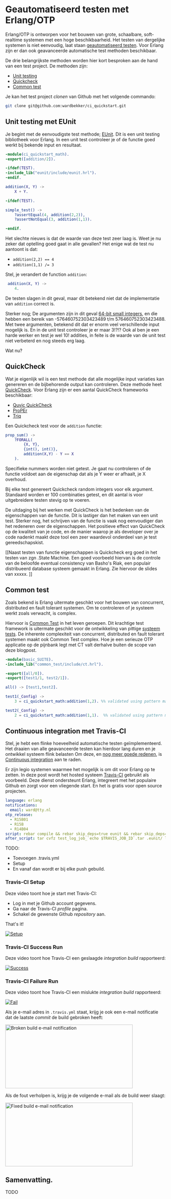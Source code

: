 # Geautomatiseerd testen met Erlang/OTP

Erlang/OTP is ontworpen voor het bouwen van grote, schaalbare, soft-realtime systemen met een hoge beschikbaarheid. Het testen van dergelijke systemen is niet eenvoudig, laat staan [geautomatiseerd testen](http://en.wikipedia.org/wiki/Software_testing#Automated_testing). Voor Erlang zijn er dan ook geavanceerde automatische test methoden beschikbaar.

De drie belangrijkste methoden worden hier kort besproken aan de hand van een test project. De methoden zijn:

* [Unit testing](#unit-testing-met-eunit)
* [Quickcheck](#quickcheck)
* [Common test](#common-test)

Je kan het test project *clonen* van Github met het volgende commando: 

```bash
git clone git@github.com:wardbekker/ci_quickstart.git
```

## Unit testing met EUnit ##

Je begint met de eenvoudigste test methode; [EUnit](http://www.erlang.org/doc/apps/eunit/chapter.html). Dit is een unit testing bibliotheek voor Erlang. In een unit test controleer je of de functie goed werkt bij bekende input en resultaat. 

```erlang
-module(ci_quickstart_math).
-export([addition/2]).

-ifdef(TEST).
-include_lib("eunit/include/eunit.hrl").
-endif.

addition(X, Y) ->
    X + Y.

-ifdef(TEST).

simple_test() ->
    ?assertEqual(4, addition(2,2)),
    ?assertNotEqual(3, addition(1,1)).

-endif.
```

Het slechte nieuws is dat de waarde van deze test zeer laag is. Weet je nu zeker dat optelling goed gaat in alle gevallen? Het enige wat de test nu aantoont is dat:

* `addition(2,2) == 4`
* `addition(1,1) /= 3`

Stel, je verandert de function `addition`:

```erlang
 addition(X, Y) ->
    4.
```

De testen slagen in dit geval, maar dit betekend niet dat de implementatie van `addition` correct is.

Sterker nog; De argumenten zijn in dit geval [64-bit small integers](http://www.erlang.org/doc/efficiency_guide/advanced.html), en die hebben een bereik van -576460752303423489 t/m 576460752303423488. Met twee argumenten, betekend dit dat er enorm veel verschillende input mogelijk is. En in de unit test controleer je er maar 3!?!?  Ook al ben je een harde werker en test je wel 10! addities, in feite is de waarde van de unit test niet verbeterd en nog steeds erg laag. 

Wat nu?

## QuickCheck ##

Wat je eigenlijk wil is een test methode dat alle mogelijke input variaties kan genereren en de bijbehorende output kan controleren. Deze methode heet [QuickCheck](http://en.wikipedia.org/wiki/QuickCheck). Voor Erlang zijn er een aantal QuickCheck frameworks beschikbaar:

*  [Quvic QuickCheck](http://www.quviq.com)
*  [ProPEr](https://github.com/manopapad/proper)
* [Triq](https://github.com/krestenkrab/triq)

Een Quickcheck test voor de `addition` functie:

```erlang
prop_sum() ->
    ?FORALL(
        {X, Y}, 
        {int(), int()},
        addition(X,Y) - Y == X
    ).
```

Specifieke nummers worden niet getest. Je gaat nu controleren of de functie voldoet aan de eigenschap dat als je Y weer er afhaalt, je X overhoud.

Bij elke test genereert Quickcheck random integers voor elk argument. Standaard worden er 100 combinaties getest, en dit aantal is voor uitgebreidere testen stevig op te voeren.

De uitdaging bij het werken met QuickCheck is het bedenken van de eigenschappen van de functie. Dit is lastiger dan het maken van een unit test. Sterker nog, het schrijven van de functie is vaak nog eenvoudiger dan het redeneren over de eigenschappen. Het positieve effect van QuickCheck op de kwaliteit van je code, en de manier waarop je als developer over je code nadenkt maakt deze tool een zeer waardevol onderdeel van je test gereedschapskist.

[[Naast testen van functie eigenschappen is Quickcheck erg goed in het testen van zgn .State Machine. Een goed voorbeeld hiervan is de controle van de beloofde eventual consistency van Basho's Riak, een populair distribueerd database systeem gemaakt in Erlang. Zie hiervoor de slides van xxxxx. ]]

## Common test ##

Zoals bekend is Erlang uitermate geschikt voor het bouwen van concurrent, distributed en fault tolerant systemen. Om te controleren of je systeem werkt zoals verwacht, is complex.

Hiervoor is [Common Test](http://www.erlang.org/doc/apps/common_test/basics_chapter.html) in het leven geroepen. Dit krachtige test framework is uitermate geschikt voor de ontwikkeling van pittige [systeem tests](http://en.wikipedia.org/wiki/System_testing). De inherente complexiteit van concurrent, distributed en fault tolerant systemen maakt ook Common Test complex. Hoe je een serieuze OTP applicatie op de pijnbank legt met CT valt derhalve buiten de scope van deze blogpost. 

```erlang
-module(basic_SUITE).
-include_lib("common_test/include/ct.hrl").

-export([all/0]).
-export([test1/1, test2/1]).

all() -> [test1,test2].

test1(_Config) ->
    3 = ci_quickstart_math:addition(1,2). %% validated using pattern matching

test2(_Config) ->
    2 = ci_quickstart_math:addition(1,1).  %% validated using pattern matching
```

## Continuous integration met Travis-CI

Stel, je hebt een flinke hoeveelheid automatische testen geïmplementeerd. Het draaien van alle geavanceerde testen kan hierdoor lang duren en je ontwikkel systeem flink belasten Om deze, en [nog meer goede redenen](http://en.wikipedia.org/wiki/Continuous_integration#Advantages_and_disadvantages), is [Continuous integration](http://en.wikipedia.org/wiki/Continuous_integration) aan te raden. 

Er zijn legio systemen waarmee het mogelijk is om dit voor Erlang op te zetten. In deze post wordt het hosted systeem [Travis-CI](http://travis-ci.org) gebruikt als voorbeeld. Deze dienst ondersteunt Erlang, integreert met het populaire Github en zorgt voor een vliegende start. En het is gratis voor open source projecten. 

```yaml
language: erlang
notifications:
  email: ward@tty.nl
otp_release:
  - R15B01
  - R15B
  - R14B04
script: rebar compile && rebar skip_deps=true eunit && rebar skip_deps=true ct
after_script: tar cvfz test_log_job_`echo $TRAVIS_JOB_ID`.tar .eunit/ logs/ && curl -F "filedata=@test_log_job_`echo $TRAVIS_JOB_ID`.tar" http://ci_asset_helper.equanimity.nl/
```

TODO:

* Toevoegen .travis.yml
* Setup
* En vanaf dan wordt er bij elke push gebuild.

### Travis-CI Setup

Deze video toont hoe je start met Travis-CI:

* Log in met je Github account gegevens.
* Ga naar de Travis-CI *profile* pagina.
* Schakel de gewenste Github *repository*  aan.

That's it!

<a href="http://www.youtube.com/watch?v=YxJJu6mShiA&hd=1" target="_blank">![Setup](https://raw.github.com/wardbekker/ci_quickstart/master/images/signing_and_switch.png)</a>

### Travis-CI Success Run

Deze video toont hoe Travis-CI een geslaagde *integration build*
rapporteerd:

<a href="http://www.youtube.com/watch?v=rJWRY1Uf_qg&hd=1" target="_blank">![Success](https://raw.github.com/wardbekker/ci_quickstart/master/images/success.png)</a>

### Travis-CI Failure Run

Deze video toont hoe Travis-CI een mislukte *integration build*
rapporteerd:

<a href="http://www.youtube.com/watch?v=5u8Kpz3m8ho&hd=1" target="_blank">![Fail](https://raw.github.com/wardbekker/ci_quickstart/master/images/fail.png)</a>

Als je e-mail adres in `.travis.yml` staat, krijg je ook een e-mail notificatie dat de laatste *commit* de build gebroken heeft:

<img src="https://raw.github.com/wardbekker/ci_quickstart/master/images/broken_email.png" width="400" height="200" alt="Broken build e-mail notification" />

Als de fout verholpen is, krijg je de volgende e-mail als de build weer slaagt:

<img src="https://raw.github.com/wardbekker/ci_quickstart/master/images/fixed_email.png " width="400" height="200" alt="Fixed build e-mail notification" />

## Samenvatting.

TODO
